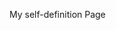 My self-definition Page
<span id="test"></span>
<script>
$(function(){
   document.getElementById("test").innerText = "test";
})
</script>